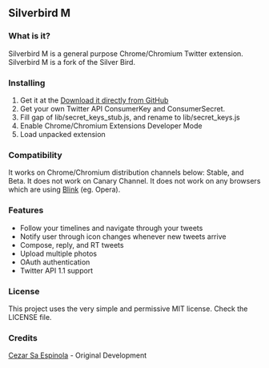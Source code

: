 ## Silverbird M ##

### What is it? ###

Silverbird M is a general purpose Chrome/Chromium Twitter extension.  
Silverbird M is a fork of the Silver Bird.

### Installing ###

1. Get it at the [Download it directly from GitHub](https://github.com/studioddtonline/Silverbird-M)
2. Get your own Twitter API ConsumerKey and ConsumerSecret.
3. Fill gap of lib/secret_keys_stub.js, and rename to lib/secret_keys.js
4. Enable Chrome/Chromium Extensions Developer Mode
5. Load unpacked extension

### Compatibility ###

It works on Chrome/Chromium distribution channels below: Stable, and Beta.
It does not work on Canary Channel.
It does not work on any browsers which are using [Blink](https://www.chromium.org/blink) (eg. Opera).

### Features ###

* Follow your timelines and navigate through your tweets
* Notify user through icon changes whenever new tweets arrive
* Compose, reply, and RT tweets
* Upload multiple photos
* OAuth authentication
* Twitter API 1.1 support

### License ###

This project uses the very simple and permissive MIT license. Check the LICENSE file.

### Credits ###

[Cezar Sa Espinola](http://cezarsa.github.com/) - Original Development
